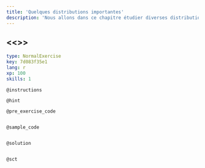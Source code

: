 ```yaml
---
title: 'Quelques distributions importantes'
description: 'Nous allons dans ce chapitre étudier diverses distributions de probabilités discrètes.'
---
```


## <<<New Exercise>>>

```yaml
type: NormalExercise
key: 7d083f35e1
lang: r
xp: 100
skills: 1
```



`@instructions`


`@hint`


`@pre_exercise_code`
```{r}

```

`@sample_code`
```{r}

```

`@solution`
```{r}

```

`@sct`
```{r}

```
